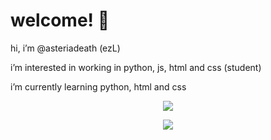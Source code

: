 # welcome! 🩶



hi, i’m @asteriadeath (ezL)

i’m interested in working in python, js, html and css (student)

i’m currently learning python, html and css

<div align=center>
  
![](https://komarev.com/ghpvc/?username=your-github-asteriadeath&color=green)

<div align=center>

![](https://github-readme-stats.vercel.app/api?username=Asteriadeath&show_icons=true&theme=synthwave)
